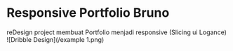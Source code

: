 # Responsive Portfolio Bruno
reDesign project membuat Portfolio menjadi responsive (Slicing ui Logance)
![Dribble Design](/example 1.png)

